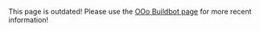 This page is outdated! Please use the [OOo Buildbot page](http://termite.go-oo.org/) for more recent information!